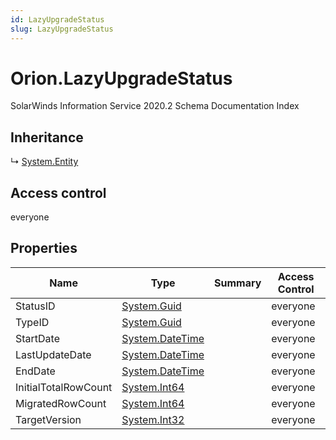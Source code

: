 ```yaml
---
id: LazyUpgradeStatus
slug: LazyUpgradeStatus
---
```


# Orion.LazyUpgradeStatus

SolarWinds Information Service 2020.2 Schema Documentation Index

## Inheritance

↳ [System.Entity](./../System/Entity)

## Access control

everyone

## Properties

| Name | Type | Summary | Access Control |
| ------ | ------ | ------ | ------ |
| StatusID | [System.Guid](https://docs.microsoft.com/en-us/dotnet/api/system.guid) |  | everyone |
| TypeID | [System.Guid](https://docs.microsoft.com/en-us/dotnet/api/system.guid) |  | everyone |
| StartDate | [System.DateTime](https://docs.microsoft.com/en-us/dotnet/api/system.datetime) |  | everyone |
| LastUpdateDate | [System.DateTime](https://docs.microsoft.com/en-us/dotnet/api/system.datetime) |  | everyone |
| EndDate | [System.DateTime](https://docs.microsoft.com/en-us/dotnet/api/system.datetime) |  | everyone |
| InitialTotalRowCount | [System.Int64](https://docs.microsoft.com/en-us/dotnet/api/system.int64) |  | everyone |
| MigratedRowCount | [System.Int64](https://docs.microsoft.com/en-us/dotnet/api/system.int64) |  | everyone |
| TargetVersion | [System.Int32](https://docs.microsoft.com/en-us/dotnet/api/system.int32) |  | everyone |

